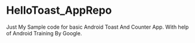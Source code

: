 # HelloToast_AppRepo
Just My Sample code for basic Android Toast And Counter App.
With help of Android Training By Google.
